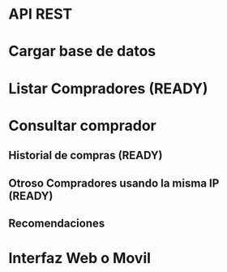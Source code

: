 # API REST

# Cargar base de datos

# Listar Compradores (READY)

# Consultar comprador
## Historial de compras (READY)
## Otroso Compradores usando la misma IP (READY)
## Recomendaciones

# Interfaz Web o Movil
